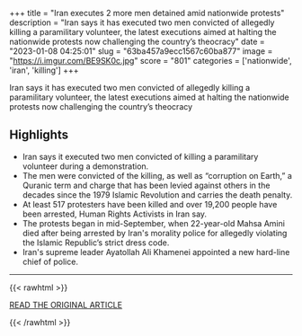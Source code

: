+++
title = "Iran executes 2 more men detained amid nationwide protests"
description = "Iran says it has executed two men convicted of allegedly killing a paramilitary volunteer, the latest executions aimed at halting the nationwide protests now challenging the country’s theocracy"
date = "2023-01-08 04:25:01"
slug = "63ba457a9ecc1567c60ba877"
image = "https://i.imgur.com/BE9SK0c.jpg"
score = "801"
categories = ['nationwide', 'iran', 'killing']
+++

Iran says it has executed two men convicted of allegedly killing a paramilitary volunteer, the latest executions aimed at halting the nationwide protests now challenging the country’s theocracy

## Highlights

- Iran says it executed two men convicted of killing a paramilitary volunteer during a demonstration.
- The men were convicted of the killing, as well as “corruption on Earth,” a Quranic term and charge that has been levied against others in the decades since the 1979 Islamic Revolution and carries the death penalty.
- At least 517 protesters have been killed and over 19,200 people have been arrested, Human Rights Activists in Iran say.
- The protests began in mid-September, when 22-year-old Mahsa Amini died after being arrested by Iran's morality police for allegedly violating the Islamic Republic’s strict dress code.
- Iran's supreme leader Ayatollah Ali Khamenei appointed a new hard-line chief of police.

---

{{< rawhtml >}}
  <p class="article-category">
    <a target="_blank" href="https://abcnews.go.com/International/wireStory/iran-executes-2-men-detained-amid-nationwide-protests-96281485">READ THE ORIGINAL ARTICLE</a>
  </p>
{{< /rawhtml >}}
